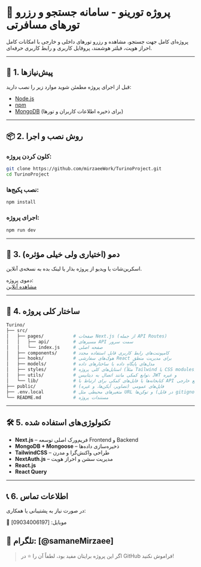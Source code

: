 
# 🧳 پروژه تورینو - سامانه جستجو و رزرو تورهای مسافرتی

پروژه‌ای کامل جهت جستجو، مشاهده و رزرو تورهای داخلی و خارجی با امکانات کامل احراز هویت، فیلتر هوشمند، پروفایل کاربری و رابط کاربری حرفه‌ای.

---

## 🚀 1. پیش‌نیازها

قبل از اجرای پروژه مطمئن شوید موارد زیر را نصب دارید:

- [Node.js](https://nodejs.org/) 
- [npm](https://www.npmjs.com/)
- [MongoDB](https://www.mongodb.com/) (برای ذخیره اطلاعات کاربران و تورها)

---

## 📦 2. روش نصب و اجرا

### کلون کردن پروژه:

```bash
git clone https://github.com/mirzaeeWork/TurinoProject.git
cd TurinoProject
```

### نصب پکیج‌ها:

```bash
npm install
```

### اجرای پروژه:

```bash
npm run dev
```

---

## 🌄 3. دمو (اختیاری ولی خیلی مؤثره)

اسکرین‌شات یا ویدیو از پروژه بذار یا لینک بده به نسخه‌ی آنلاین.

دموی پروژه:  
[مشاهده آنلاین](https://turino-project.vercel.app/)


---

## 📁 4. ساختار کلی پروژه

```bash
Turino/
├── src/
│   ├── pages/           # صفحات Next.js (از جمله API Routes)
│   │   ├── api/         # مسیرهای API سمت سرور
│   │   └── index.js     # صفحه اصلی
│   ├── components/      # کامپوننت‌های رابط کاربری قابل استفاده مجدد
│   ├── hooks/           # هوک‌های سفارشی React برای مدیریت منطق
│   ├── models/          # مدل‌های پایگاه داده یا ساختارهای داده
│   ├── styles/          # استایل‌های کلی پروژه (مثلاً Tailwind یا CSS modules)
│   ├── utils/           # توابع کمکی مانند اتصال به دیتابیس، JWT و غیره
│   └── lib/             # کتابخانه‌ها یا فایل‌های کمکی برای ارتباط با API یا توابع خارجی
├── public/              # فایل‌های عمومی (تصاویر، آیکن‌ها، و غیره)
├── .env.local           # متغیرهای محیطی مثل URL و توکن‌ها (در فایل gitignore)
└── README.md            # مستندات پروژه
```

---

## 🛠 5. تکنولوژی‌های استفاده شده

- **Next.js** – فریم‌ورک اصلی توسعه Frontend و Backend
- **MongoDB + Mongoose** – ذخیره‌سازی داده‌ها
- **TailwindCSS** – طراحی واکنش‌گرا و مدرن
- **NextAuth.js** – مدیریت سشن و احراز هویت
- **React.js** 
- **React Query** 


---


## 📞 6. اطلاعات تماس

در صورت نیاز به پشتیبانی یا همکاری:

📧 موبایل: [09034006197]

📱 تلگرام: [@samaneMirzaee]
---

> اگر این پروژه برایتان مفید بود، لطفاً آن را ⭐ در GitHub فراموش نکنید!
